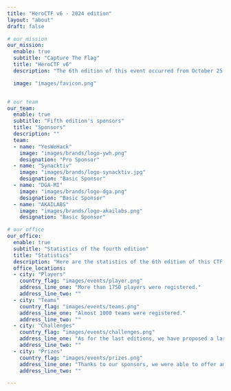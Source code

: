 ```yaml
---
title: "HeroCTF v6 - 2024 edition"
layout: "about"
draft: false

# our_mission
our_mission:
  enable: true
  subtitle: "Capture The Flag"
  title: "HeroCTF v6"
  description: "The 6th edition of this event occurred from October 25 to 27, 2024. This online cybersecurity competition featured a diverse range of challenges, with the top 10 teams receiving progressive prizes."

  image: "images/favicon.png"


# our team
our_team:
  enable: true
  subtitle: "Fifth edition's sponsors"
  title: "Sponsors"
  description: ""
  team:
  - name: "YesWeHack"
    image: "images/brands/logo-ywh.png"
    designation: "Pro Sponsor"
  - name: "Synacktiv"
    image: "images/brands/logo-synacktiv.jpg"
    designation: "Basic Sponsor"
  - name: "DGA-MI"
    image: "images/brands/logo-dga.png"
    designation: "Basic Sponsor"
  - name: "AKAILABS"
    image: "images/brands/logo-akailabs.png"
    designation: "Basic Sponsor"

# our office
our_office:
  enable: true
  subtitle: "Statistics of the fourth edition"
  title: "Statistics"
  description: "Here are the statistics of the 6th edition of this CTF."
  office_locations:
  - city: "Players"
    country_flag: "images/events/player.png"
    address_line_one: "More than 1750 players were registered."
    address_line_two: ""
  - city: "Teams"
    country_flag: "images/events/teams.png"
    address_line_one: "Almost 1000 teams were registered."
    address_line_two: ""
  - city: "Challenges"
    country_flag: "images/events/challenges.png"
    address_line_one: "As for the last editions, we have proposed a large number of challenges in all categories of CTF (web, forensics, reverse, pwn, steganography...)"
    address_line_two: ""
  - city: "Prizes"
    country_flag: "images/events/prizes.png"
    address_line_one: "Thanks to our sponsors, we were able to offer amazon gift cards to the top 10 teams."
    address_line_two: ""

---
```

